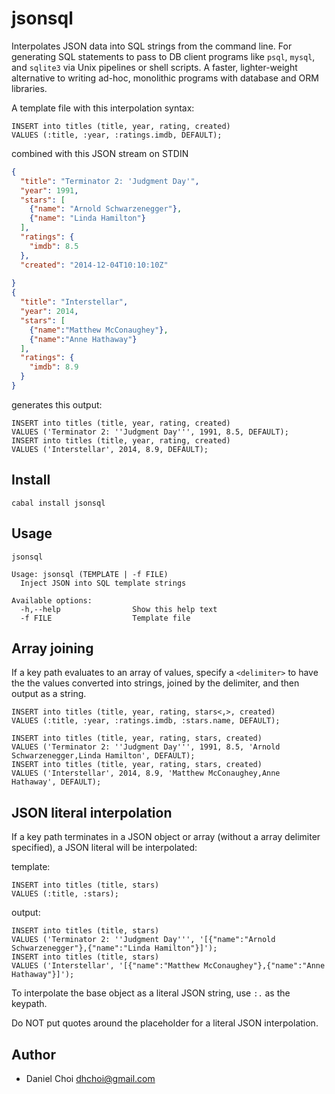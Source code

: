 # jsonsql

Interpolates JSON data into SQL strings from the command line. For generating
SQL statements to pass to DB client programs like `psql`, `mysql`, and
`sqlite3` via Unix pipelines or shell scripts. A faster, lighter-weight
alternative to writing ad-hoc, monolithic programs with database and ORM
libraries. 

A template file with this interpolation syntax:

    INSERT into titles (title, year, rating, created) 
    VALUES (:title, :year, :ratings.imdb, DEFAULT);

combined with this JSON stream on STDIN

```json
{
  "title": "Terminator 2: 'Judgment Day'",
  "year": 1991,
  "stars": [
    {"name": "Arnold Schwarzenegger"},
    {"name": "Linda Hamilton"}
  ],
  "ratings": {
    "imdb": 8.5
  },
  "created": "2014-12-04T10:10:10Z"
  
}
{
  "title": "Interstellar",
  "year": 2014,
  "stars": [
    {"name":"Matthew McConaughey"},
    {"name":"Anne Hathaway"}
  ],
  "ratings": {
    "imdb": 8.9
  }
}
```

generates this output:

    INSERT into titles (title, year, rating, created)
    VALUES ('Terminator 2: ''Judgment Day''', 1991, 8.5, DEFAULT);
    INSERT into titles (title, year, rating, created)
    VALUES ('Interstellar', 2014, 8.9, DEFAULT);

## Install


    cabal install jsonsql


## Usage


```
jsonsql

Usage: jsonsql (TEMPLATE | -f FILE)
  Inject JSON into SQL template strings

Available options:
  -h,--help                Show this help text
  -f FILE                  Template file
```

## Array joining

If a key path evaluates to an array of values, specify a `<delimiter>` to have
the the values converted into strings, joined by the delimiter, and then
output as a string. 

```
INSERT into titles (title, year, rating, stars<,>, created) 
VALUES (:title, :year, :ratings.imdb, :stars.name, DEFAULT);
```

```
INSERT into titles (title, year, rating, stars, created)
VALUES ('Terminator 2: ''Judgment Day''', 1991, 8.5, 'Arnold Schwarzenegger,Linda Hamilton', DEFAULT);
INSERT into titles (title, year, rating, stars, created)
VALUES ('Interstellar', 2014, 8.9, 'Matthew McConaughey,Anne Hathaway', DEFAULT);
```

## JSON literal interpolation

If a key path terminates in a JSON object or array (without a array delimiter
specified), a JSON literal will be interpolated:

template:
```
INSERT into titles (title, stars) 
VALUES (:title, :stars);
```

output:
```
INSERT into titles (title, stars)
VALUES ('Terminator 2: ''Judgment Day''', '[{"name":"Arnold Schwarzenegger"},{"name":"Linda Hamilton"}]');
INSERT into titles (title, stars) 
VALUES ('Interstellar', '[{"name":"Matthew McConaughey"},{"name":"Anne Hathaway"}]');
```

To interpolate the base object as a literal JSON string, use `:.` as the keypath.

Do NOT put quotes around the placeholder for a literal JSON interpolation.


## Author

* Daniel Choi <dhchoi@gmail.com>
